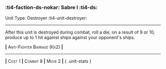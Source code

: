 ### :ti4-faction-ds-nokar: **Sabre I** :ti4-ds:

Unit Type: Destroyer :ti4-unit-destroyer:

---

After this unit is destroyed during combat, roll a die, on a result of 9 or 10, produce up to 1 hit against ships against your opponent's ships.

__|__ <span style="font-variant:small-caps;">Anti-Fighter Barrage 9(x2)</span> __|__

---

__|__ <span style="font-variant:small-caps;">Cost 1</span> __|__ <span style="font-variant:small-caps;">Combat 8</span> __|__ <span style="font-variant:small-caps;">Move 2</span> __|__
{ .unit-stats }

